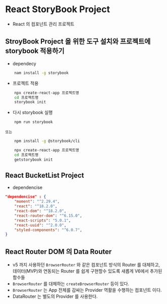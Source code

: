 # React StoryBook Project

- React 의 컴포넌트 관리 프로젝트

## StroyBook Project 을 위한 도구 설치와 프로젝트에 storybook 적용하기

- dependecy

```bash
    nam install -g storybook
```

- 프로젝트 적용

```bash
    npx create-react-app 프로젝트명
    cd 프로젝트명
    storybook init
```

- 다시 storybook 실행

```bash
    npm run storybook

```

    또는

```bash
    npm install -g @storybook/cli
```

```bash
    npx create-react-app 프로젝트명
    cd 프로젝트명
    getstorybook init
```

## React BucketList Project

- dependencise

```json
"dependencise" : {
    "moment": "^2.29.4",
    "react": "^18.2.0",
    "react-dom": "^18.2.0",
    "react-router-dom": "^6.15.0",
    "react-scripts": "5.0.1",
    "react-uuid": "^2.0.0",
    "styled-components": "^6.0.7",
}
```

## React Router DOM 의 Data Router

- v5 까지 사용하던 `BrowserRouter` 와 같은 컴포넌트 방식의 Router 를 대체하고, 데이터(MVP)와 연동되는 Router 를 쉽게 구현할수 있도록 새롭게 V6에서 추가된 함수들
- `BrowserRouter` 를 대체하는 `createBrowserRouter` 등이 있다.
- `BrowserRouter` 는 App 전체를 감싸는 Provider 역활을 수행하는 컴포넌트 이다.
- DataRouter 는 별도의 Provider 를 사용한다.
